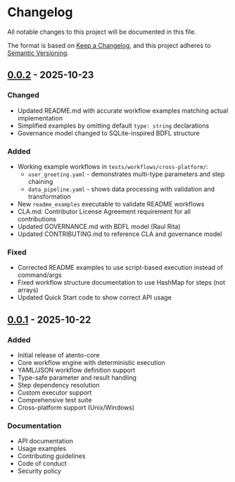 # Changelog

All notable changes to this project will be documented in this file.

The format is based on [Keep a Changelog](https://keepachangelog.com/en/1.0.0/),
and this project adheres to [Semantic Versioning](https://semver.org/spec/v2.0.0.html).

## [0.0.2] - 2025-10-23

### Changed
- Updated README.md with accurate workflow examples matching actual implementation
- Simplified examples by omitting default `type: string` declarations
- Governance model changed to SQLite-inspired BDFL structure

### Added
- Working example workflows in `tests/workflows/cross-platform/`:
  - `user_greeting.yaml` - demonstrates multi-type parameters and step chaining
  - `data_pipeline.yaml` - shows data processing with validation and transformation
- New `readme_examples` executable to validate README workflows
- CLA.md: Contributor License Agreement requirement for all contributions
- Updated GOVERNANCE.md with BDFL model (Raul Rita)
- Updated CONTRIBUTING.md to reference CLA and governance model

### Fixed
- Corrected README examples to use script-based execution instead of command/args
- Fixed workflow structure documentation to use HashMap for steps (not arrays)
- Updated Quick Start code to show correct API usage

## [0.0.1] - 2025-10-22

### Added
- Initial release of atento-core
- Core workflow engine with deterministic execution
- YAML/JSON workflow definition support
- Type-safe parameter and result handling
- Step dependency resolution
- Custom executor support
- Comprehensive test suite
- Cross-platform support (Unix/Windows)

### Documentation
- API documentation
- Usage examples
- Contributing guidelines
- Code of conduct
- Security policy

[Unreleased]: https://github.com/weareprogmatic/atento-core/compare/v0.0.2...HEAD
[0.0.2]: https://github.com/weareprogmatic/atento-core/compare/v0.0.1...v0.0.2
[0.0.1]: https://github.com/weareprogmatic/atento-core/releases/tag/v0.0.1
